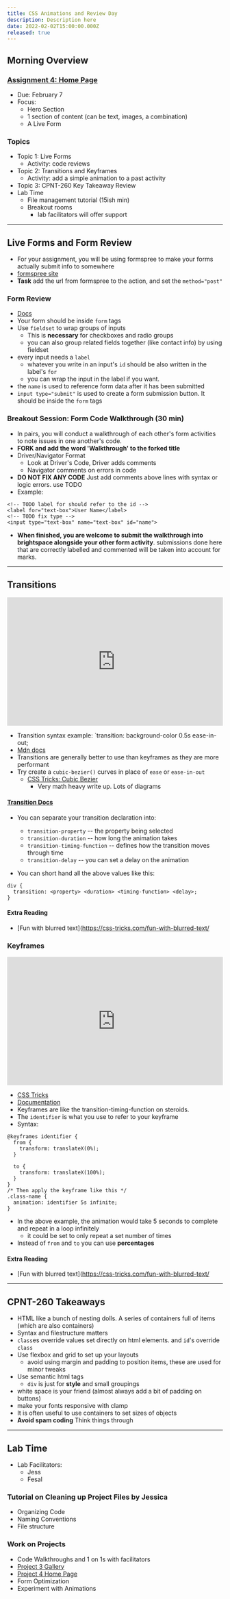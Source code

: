 ```yaml
---
title: CSS Animations and Review Day
description: Description here
date: 2022-02-02T15:00:00.000Z
released: true
---
```


## Morning Overview

### [Assignment 4: Home Page](/cpnt-260/assignments/assignment-4/)

- Due: February 7
- Focus:
  - Hero Section
  - 1 section of content (can be text, images, a combination)
  - A Live Form

### Topics

- Topic 1: Live Forms
  - Activity: code reviews
- Topic 2: Transitions and Keyframes
  - Activity: add a simple animation to a past activity
- Topic 3: CPNT-260 Key Takeaway Review
- Lab Time
  - File management tutorial (15ish min)
  - Breakout rooms
    - lab facilitators will offer support

---

## Live Forms and Form Review

- For your assignment, you will be using formspree to make your forms actually submit info to somewhere
- [formspree site](https://formspree.io/)
- **Task** add the url from formspree to the action, and set the `method="post"`

### Form Review

- [Docs](https://developer.mozilla.org/en-US/docs/Web/HTML/Element/form)
- Your form should be inside `form` tags
- Use `fieldset` to wrap groups of inputs
  - This is **necessary** for checkboxes and radio groups
  - you can also group related fields together (like contact info) by using fieldset
- every input needs a `label`
  - whatever you write in an input's `id` should be also written in the label's `for`
  - you can wrap the input in the label if you want.
- the `name` is used to reference form data after it has been submitted
- `input type="submit"` is used to create a form submission button. It should be inside the `form` tags

### Breakout Session: Form Code Walkthrough (30 min)

- In pairs, you will conduct a walkthrough of each other's form activities to note issues in one another's code.
- **FORK and add the word 'Walkthrough' to the forked title**
- Driver/Navigator Format
  - Look at Driver's Code, Driver adds comments
  - Navigator comments on errors in code
- **DO NOT FIX ANY CODE** Just add comments above lines with syntax or logic errors. use TODO
- Example:

```
<!-- TODO label for should refer to the id -->
<label for="text-box">User Name</label>
<!-- TODO fix type -->
<input type="text-box" name="text-box" id="name">
```

- **When finished, you are welcome to submit the walkthrough into brightspace alongside your other form activity**. submissions done here that are correctly labelled and commented will be taken into account for marks.

---

## Transitions

<iframe height="300" style="width: 100%;" scrolling="no" title="Transition Lab" src="https://codepen.io/lilyx/embed/gOXrzJV?default-tab=html%2Cresult" frameborder="no" loading="lazy" allowtransparency="true" allowfullscreen="true">
  See the Pen <a href="https://codepen.io/lilyx/pen/gOXrzJV">
  Transition Lab</a> by lilyx (<a href="https://codepen.io/lilyx">@lilyx</a>)
  on <a href="https://codepen.io">CodePen</a>.
</iframe>

- Transition syntax example: `transition: background-color 0.5s ease-in-out;
- [Mdn docs](https://developer.mozilla.org/en-US/docs/Web/CSS/transition)
- Transitions are generally better to use than keyframes as they are more performant
- Try create a `cubic-bezier()` curves in place of `ease` or `ease-in-out`
  - [CSS Tricks: Cubic Bezier](https://css-tricks.com/advanced-css-animation-using-cubic-bezier/)
    - Very math heavy write up. Lots of diagrams

#### [Transition Docs](https://developer.mozilla.org/en-US/docs/Web/CSS/CSS_Transitions/Using_CSS_transitions)

- You can separate your transition declaration into:

  - `transition-property` -- the property being selected
  - `transition-duration` -- how long the animation takes
  - `transition-timing-function` -- defines how the transition moves through time
  - `transition-delay` -- you can set a delay on the animation

- You can short hand all the above values like this:

```
div {
  transition: <property> <duration> <timing-function> <delay>;
}
```

#### Extra Reading

- [Fun with blurred text](https://css-tricks.com/fun-with-blurred-text/

### Keyframes

<iframe height="300" style="width: 100%;" scrolling="no" title="Keyframe Lab" src="https://codepen.io/lilyx/embed/oNoxyav?default-tab=html%2Cresult" frameborder="no" loading="lazy" allowtransparency="true" allowfullscreen="true">
  See the Pen <a href="https://codepen.io/lilyx/pen/oNoxyav">
  Keyframe Lab</a> by lilyx (<a href="https://codepen.io/lilyx">@lilyx</a>)
  on <a href="https://codepen.io">CodePen</a>.
</iframe>

- [CSS Tricks](https://css-tricks.com/snippets/css/keyframe-animation-syntax/)
- [Documentation](https://developer.mozilla.org/en-US/docs/Web/CSS/@keyframes)
- Keyframes are like the transition-timing-function on steroids.
- The `identifier` is what you use to refer to your keyframe
- Syntax:

```
@keyframes identifier {
  from {
    transform: translateX(0%);
  }

  to {
    transform: translateX(100%);
  }
}
/* Then apply the keyframe like this */
.class-name {
  animation: identifier 5s infinite;
}
```

- In the above example, the animation would take 5 seconds to complete and repeat in a loop infinitely
  - it could be set to only repeat a set number of times
- Instead of `from` and `to` you can use **percentages**

#### Extra Reading

- [Fun with blurred text](https://css-tricks.com/fun-with-blurred-text/

---

## CPNT-260 Takeaways

- HTML like a bunch of nesting dolls. A series of containers full of items (which are also containers)
- Syntax and filestructure matters
- `class`es override values set directly on html elements. and `id`'s override `class`
- Use flexbox and grid to set up your layouts
  - avoid using margin and padding to position items, these are used for minor tweaks
- Use semantic html tags
  - `div` is just for **style** and small groupings
- white space is your friend (almost always add a bit of padding on buttons)
- make your fonts responsive with clamp
- It is often useful to use containers to set sizes of objects
- **Avoid spam coding** Think things through

---

## Lab Time

- Lab Facilitators:
  - Jess
  - Fesal

### Tutorial on Cleaning up Project Files by Jessica

- Organizing Code
- Naming Conventions
- File structure

### Work on Projects

- Code Walkthroughs and 1 on 1s with facilitators
- [Project 3 Gallery](/cpnt-260/assignments/assignment-3)
- [Project 4 Home Page](/cpnt-260/assignments/assignment-3)
- Form Optimization
- Experiment with Animations
